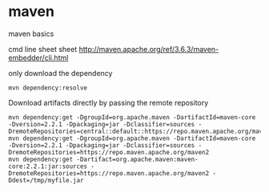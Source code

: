 # maven
maven basics

cmd line sheet sheet
http://maven.apache.org/ref/3.6.3/maven-embedder/cli.html

only download the dependency 

    mvn dependency:resolve

Download artifacts directly by passing the remote repository

    mvn dependency:get -DgroupId=org.apache.maven -DartifactId=maven-core -Dversion=2.2.1 -Dpackaging=jar -Dclassifier=sources -DremoteRepositories=central::default::https://repo.maven.apache.org/maven2,myrepo::::http://myrepo.com/maven2
    mvn dependency:get -DgroupId=org.apache.maven -DartifactId=maven-core -Dversion=2.2.1 -Dpackaging=jar -Dclassifier=sources -DremoteRepositories=https://repo.maven.apache.org/maven2 
    mvn dependency:get -Dartifact=org.apache.maven:maven-core:2.2.1:jar:sources -DremoteRepositories=https://repo.maven.apache.org/maven2 -Ddest=/tmp/myfile.jar

